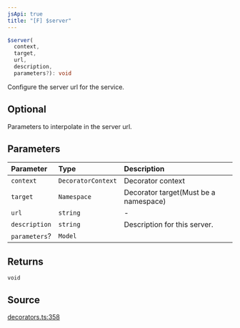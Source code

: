 ```yaml
---
jsApi: true
title: "[F] $server"
---
```


```ts
$server(
  context,
  target,
  url,
  description,
  parameters?): void
```

Configure the server url for the service.

## Optional

Parameters to interpolate in the server url.

## Parameters

| Parameter     | Type               | Description                           |
| :------------ | :----------------- | :------------------------------------ |
| `context`     | `DecoratorContext` | Decorator context                     |
| `target`      | `Namespace`        | Decorator target(Must be a namespace) |
| `url`         | `string`           | -                                     |
| `description` | `string`           | Description for this server.          |
| `parameters`? | `Model`            |                                       |

## Returns

`void`

## Source

[decorators.ts:358](https://github.com/markcowl/cadl/blob/3db15286/packages/http/src/decorators.ts#L358)
